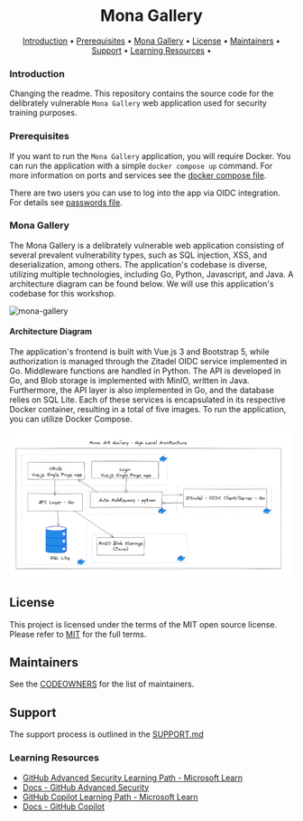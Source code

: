 <h1 align="center">Mona Gallery</h1>

<p align="center">
  <a href="#introduction">Introduction</a> •
  <a href="#prerequisites">Prerequisites</a> •
  <a href="#mona-gallery">Mona Gallery</a> •  
  <a href="#license">License</a> •
  <a href="#maintainers">Maintainers</a> •
  <a href="#support">Support</a> •
  <a href="#learning-resources">Learning Resources</a> •

</p>

### Introduction

Changing the readme. This repository contains the source code for the delibrately vulnerable `Mona Gallery` web application used for security training purposes.

### Prerequisites

If you want to run the `Mona Gallery` application, you will require Docker. You can run the application with a simple `docker compose up` command. For more information on ports and services see the [docker compose file](./docker-compose.yaml).

There are two users you can use to log into the app via OIDC integration. For details see [passwords file](./passwords.txt).

### Mona Gallery

The Mona Gallery is a delibrately vulnerable web application consisting of several prevalent vulnerability types, such as SQL injection, XSS, and deserialization, among others. The application's codebase is diverse, utilizing multiple technologies, including Go, Python, Javascript, and Java. A architecture diagram can be found below.  We will use this application's codebase for this workshop.


![mona-gallery](./repo-utils/images/app-demo.gif)

#### Architecture Diagram 

The application's frontend is built with Vue.js 3 and Bootstrap 5, while authorization is managed through the Zitadel OIDC service implemented in Go. Middleware functions are handled in Python. The API is developed in Go, and Blob storage is implemented with MinIO, written in Java. Furthermore, the API layer is also implemented in Go, and the database relies on SQL Lite. Each of these services is encapsulated in its respective Docker container, resulting in a total of five images. To run the application, you can utilize Docker Compose.  


![image](./repo-utils/images/architecture-diagram.png)

## License 

This project is licensed under the terms of the MIT open source license. Please refer to [MIT](./LICENSE.txt) for the full terms.

## Maintainers 

See the [CODEOWNERS](./.github/CODEOWNERS) for the list of maintainers.

## Support

The support process is outlined in the [SUPPORT.md](./SUPPORT.md)


### Learning Resources

  - [GitHub Advanced Security Learning Path - Microsoft Learn](https://learn.microsoft.com/en-us/collections/rqymc6yw8q5rey)
  - [Docs - GitHub Advanced Security](https://docs.github.com/en/enterprise-cloud@latest/get-started/learning-about-github/about-github-advanced-security)
  - [GitHub Copilot Learning Path - Microsoft Learn](https://learn.microsoft.com/en-us/training/modules/introduction-to-github-copilot/)
  - [Docs - GitHub Copilot](https://docs.github.com/en/copilot)
